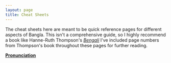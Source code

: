 ```yaml
---
layout: page
title: Cheat Sheets
---
```


The cheat sheets here are meant to be quick reference pages for different aspects of Bangla.
This isn't a comprehensive guide, so I highly recommend a book like Hanne-Ruth Thompson's
<a href="https://www.google.com/books/edition/Bengali/C7vz0ABJnJsC?hl=en&gbpv=0" target="_blank">*Bengali*</a>
I've included page numbers from Thompson's book throughout these pages for further reading.

[**Pronunciation**](/bangla/cheat-sheets/pronunciation/)

<!-- [**Bangla Alphabet**](/bangla/cheat-sheets/alphabet/) -->

